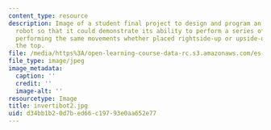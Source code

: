 ```yaml
---
content_type: resource
description: Image of a student final project to design and program an invertible
  robot so that it could demonstrate its ability to perform a series of specific movements,
  performing the same movements whether placed rightside-up or upside-down. View of
  the top.
file: /media/https%3A/open-learning-course-data-rc.s3.amazonaws.com/es-293-lego-robotics-spring-2007/d34bb1b20d7bed66c19793e0aa652e77_invertibot2.jpg
file_type: image/jpeg
image_metadata:
  caption: ''
  credit: ''
  image-alt: ''
resourcetype: Image
title: invertibot2.jpg
uid: d34bb1b2-0d7b-ed66-c197-93e0aa652e77
---
```

